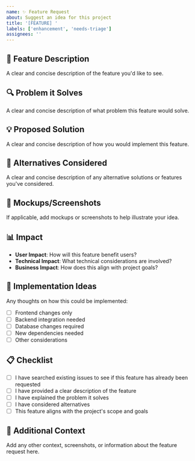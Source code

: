 ```yaml
---
name: ✨ Feature Request
about: Suggest an idea for this project
title: '[FEATURE] '
labels: ['enhancement', 'needs-triage']
assignees: ''
---
```


## 🎯 Feature Description
A clear and concise description of the feature you'd like to see.

## 🔍 Problem it Solves
A clear and concise description of what problem this feature would solve.

## 💡 Proposed Solution
A clear and concise description of how you would implement this feature.

## 🔄 Alternatives Considered
A clear and concise description of any alternative solutions or features you've considered.

## 🎨 Mockups/Screenshots
If applicable, add mockups or screenshots to help illustrate your idea.

## 📊 Impact
- **User Impact**: How will this feature benefit users?
- **Technical Impact**: What technical considerations are involved?
- **Business Impact**: How does this align with project goals?

## 🚀 Implementation Ideas
Any thoughts on how this could be implemented:
- [ ] Frontend changes only
- [ ] Backend integration needed
- [ ] Database changes required
- [ ] New dependencies needed
- [ ] Other considerations

## 📋 Checklist
- [ ] I have searched existing issues to see if this feature has already been requested
- [ ] I have provided a clear description of the feature
- [ ] I have explained the problem it solves
- [ ] I have considered alternatives
- [ ] This feature aligns with the project's scope and goals

## 📱 Additional Context
Add any other context, screenshots, or information about the feature request here.
